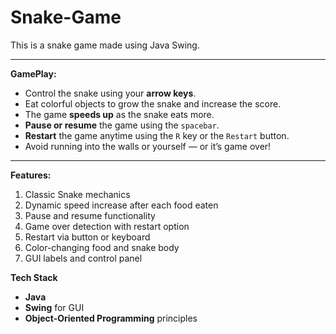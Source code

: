 # Snake-Game
This is a snake game made using Java Swing.

---------------------------------------------------------------------

**GamePlay:**
- Control the snake using your **arrow keys**.
- Eat colorful objects to grow the snake and increase the score.
- The game **speeds up** as the snake eats more.
- **Pause or resume** the game using the `spacebar`.
- **Restart** the game anytime using the `R` key or the `Restart` button.
- Avoid running into the walls or yourself — or it’s game over!
  
---------------------------------------------------------------------

**Features:**
1. Classic Snake mechanics
2. Dynamic speed increase after each food eaten
3. Pause and resume functionality
4. Game over detection with restart option
5. Restart via button or keyboard
6. Color-changing food and snake body
7. GUI labels and control panel  

**Tech Stack**
- **Java**
- **Swing** for GUI
- **Object-Oriented Programming** principles
